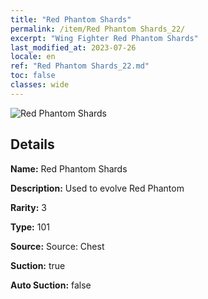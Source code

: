 ```yaml
---
title: "Red Phantom Shards"
permalink: /item/Red Phantom Shards_22/
excerpt: "Wing Fighter Red Phantom Shards"
last_modified_at: 2023-07-26
locale: en
ref: "Red Phantom Shards_22.md"
toc: false
classes: wide
---
```



 ![Red Phantom Shards](/images/item/Red_Phantom_Shards_p.png)



## Details

 **Name:** Red Phantom Shards 

 **Description:** Used to evolve Red Phantom

 **Rarity:** 3 

 **Type:** 101 

 **Source:** Source: Chest 

 **Suction:** true 

 **Auto Suction:** false 


